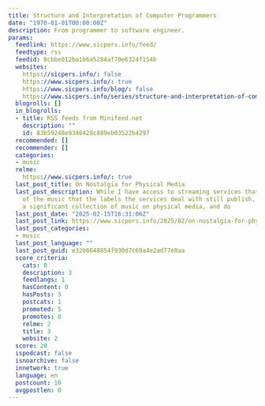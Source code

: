 ```yaml
---
title: Structure and Interpretation of Computer Programmers
date: "1970-01-01T00:00:00Z"
description: From programmer to software engineer.
params:
  feedlink: https://www.sicpers.info/feed/
  feedtype: rss
  feedid: 8cbbe012ba1b6a5284af70e6324f154b
  websites:
    https://sicpers.info/: false
    https://www.sicpers.info/: true
    https://www.sicpers.info/blog/: false
    https://www.sicpers.info/series/structure-and-interpretation-of-computer-programmers/: false
  blogrolls: []
  in_blogrolls:
  - title: RSS feeds from Minifeed.net
    description: ""
    id: 83b59248e9346428c889eb03522b4297
  recommended: []
  recommender: []
  categories:
  - music
  relme:
    https://www.sicpers.info/: true
  last_post_title: On Nostalgia for Physical Media
  last_post_description: While I have access to streaming services that offer most
    of the music that the labels the services deal with still publish, I also have
    a significant collection of music on physical media, and do
  last_post_date: "2025-02-15T16:31:06Z"
  last_post_link: https://www.sicpers.info/2025/02/on-nostalgia-for-physical-media/
  last_post_categories:
  - music
  last_post_language: ""
  last_post_guid: e32b6648854f930d7c69a4e2ad77e8aa
  score_criteria:
    cats: 0
    description: 3
    feedlangs: 1
    hasContent: 0
    hasPosts: 3
    postcats: 1
    promoted: 5
    promotes: 0
    relme: 2
    title: 3
    website: 2
  score: 20
  ispodcast: false
  isnoarchive: false
  innetwork: true
  language: en
  postcount: 10
  avgpostlen: 0
---
```

